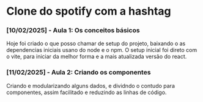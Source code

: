 # Clone do spotify com a hashtag

### [10/02/2025] - Aula 1: Os conceitos básicos

Hoje foi criado o que posso chamar de setup do projeto, baixando o as dependencias iniciais usano do node e o npm.
O setup inicial foi direto com o vite, para iniciar da melhor forma e a mais atualizada versão do react.

### [11/02/2025] - Aula 2: Criando os componentes

Criando e modularizando alguns dados, e dividndo o contudo para componentes, assim facilitado e reduzindo as linhas de código.
